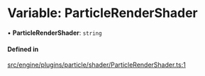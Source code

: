 # Variable: ParticleRenderShader

• **ParticleRenderShader**: `string`

#### Defined in

[src/engine/plugins/particle/shader/ParticleRenderShader.ts:1](https://github.com/Orillusion/orillusion/blob/main/src/engine/plugins/particle/shader/ParticleRenderShader.ts#L1)

